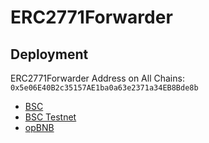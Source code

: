 # ERC2771Forwarder

## Deployment
ERC2771Forwarder Address on All Chains: `0x5e06E40B2c35157AE1ba0a63e2371a34EB8Bde8b`

- [BSC](https://bscscan.com/address/0x5e06E40B2c35157AE1ba0a63e2371a34EB8Bde8b#code) 
- [BSC Testnet](https://testnet.bscscan.com/address/0x5e06E40B2c35157AE1ba0a63e2371a34EB8Bde8b#code)
- [opBNB](https://opbnb.bscscan.com/address/0x5e06E40B2c35157AE1ba0a63e2371a34EB8Bde8b#code) 
